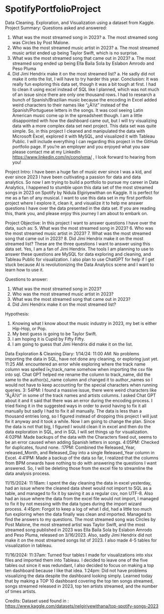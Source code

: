 # SpotifyPortfolioProject
Data Cleaning. Exploration, and Visualization using a dataset from Kaggle.
Project Summary:
Questions asked and answered: 
1.	What was the most streamed song in 2023?
a.	The most streamed song was Circles by Post Malone.
2.	Who was the most streamed music artist in 2023? 
a.	The most streamed music artist ended up being Taylor Swift, which is no surprise.
3.	What was the most streamed song that came out in 2023?
a.	The most streamed song ended up being Ella Baila Sola by Eslabon Amrodo and Peso Pluma
4.	Did Jimi Hendrix make it on the most streamed list?
a.	He sadly did not make it onto the list, I will have to try harder this year. 
Conclusion: 
It was really fun exploring this data set, though it was a bit tough at first. I had to clean it using excel instead of SQL like I planned, which was not much of an issue since there are only one thousand rows. I had to research a bunch of Spanish/Brazilian music because the encoding in Excel added weird characters to their names like “¿Â½t” instead of the Spanish/Portuguese letters in the songs. It was cool seeing Latin American music come up in the spreadsheet though. I am a little disappointed with how the dashboard came out, but I will try visualizing data with a more complex data set next project. This data set was quite simple. So, in this project I cleaned and manipulated the data with Microsoft Excel, explored it with MySQL, and visualized it with Tableau Public. I will include everything I can regarding this project in the GitHub portfolio page. If you’re an employer and you enjoyed what you saw please contact me at my LinkedIn https://www.linkedin.com/in/conolyma/ , I look forward to hearing from you!

Project Intro:
I have been a huge fan of music ever since I was a kid, and ever since 2023 I have been cultivating a passion for data and data analytics. So now I am trying to build a portfolio to pursue my career in Data Analytics, I happened to stumble upon this data set of the most streamed songs in 2023 on Spotify by Nidula Elgiriyewithan on Kaggle. It is perfect for me as a fan of any musical. I want to use this data set in my first portfolio project where I explore it, clean it, and visualize it to help me answer questions I have over the data presented in the data set. If you are reading this, thank you, and please enjoy this journey I am about to embark on. 

Project Objective: 
In this project I want to answer questions I have over the data, such as:
5.	What was the most streamed song in 2023?
6.	Who was the most streamed music artist in 2023? 
7.	What was the most streamed song that came out in 2023?
8.	Did Jimi Hendrix make it on the most streamed list?
These are the three questions I want to answer using this data set. Yes, I am a fan of Jimi Hendrix. The tools I am planning to use to answer these questions are MySQL for data exploring and cleaning, and Tableau Public for visualization. I also plan to use ChatGPT for help if I get stuck because AI is revolutionizing the Data Analytics scene and I want to learn how to use it. 

Questions to answer:
1.	What was the most streamed song in 2023?
2.	Who was the most streamed music artist in 2023? 
3.	What was the most streamed song that came out in 2023?
4.	Did Jimi Hendrix make it on the most streamed list?

Hypothesis: 
1.	Knowing what I know about the music industry in 2023, my bet is either Hip-Hop, or Pop. 
2.	My best guess is going to be Taylor Swift. 
3.	I am hoping it is Cupid by Fifty Fifty. 
4.	I am going to guess that Jimi Hendrix did make it on the list. 

Data Exploration & Cleaning Diary: 
1/14/24:
11:00 AM: No problems importing the data in SQL, have not done any cleaning, or exploring just yet.
11:25 AM. encountered an error while exploring where the track name column was spelled ï»¿track_name somehow when importing the csv file into sql. Chat GPT helped me rename the column to track_name, did the same to the author(s)_name column and changed it to author_names so I would not have to keep accounting for the special characters when running queries. 
3: 54PM: I found a massive issue, there were weird characters like “Â¿Â½t” in some of the track names and artists columns. I asked Chat GPT about it and it said that there was an error during the encoding process. I tried fixing it in the suggested ways in order to avoid having to fix it all manually but sadly I had to fix it all manually. The data is less than a thousand entries long, so I figured instead of dropping this project I will just fix it anyway and it took a while. Now I am going to change the plan. Since the data is not that big, I figured I would clean it in excel and then do the data exploration in SQL, and in SQL I will set things up for visualization. 
4:02PM: Made backups of the data with the Characters fixed out, seems to be an error caused when adding Spanish letters in songs. 
4:05PM: Checked for duplicates, found none. 
:17PM: Combined the Released_Year, released_Month, and Released_Day into a single Released_Year column in Excel.
4:41PM: Made a backup of the data so far, I realized that the columns from BPM onwards have nothing to do with answering the questions I want answered. So, I will be deleting those from the excel file to streamline the data analysis process. 

11/15/2024:
11:18am: I spent the day cleaning the data in excel yesterday, had an issue where the cleaned data sheet would not import to SQL as a table, and managed to fix it by saving it as a regular csv, non UTF-8. Also had an issue where the data from the excel file would not import, I managed to fix it by not messing with the data types during the import wizard process. 
4:45pm: Forgot to keep a log of what I did, had a little too much fun exploring when the data finally was clean and imported. Managed to find the answers to my questions. The most streamed song was Circles by Post Malone, the most streamed artist was Taylor Swift, and the most streamed song published in 2023 was Ella Baila Sola by Eslabon Amrodo and Peso Pluma, released on 3/16/2023. Also, sadly Jimi Hendrix did not make it on the most streamed songs list of 2023. I also made 4-5 tables for visualization in tableau. 

11/16/2024:
11:37am: Turned four tables I made for visualizations into xlsx files and imported them into Tableau. I decided to leave one of the five tables out since it was redundant, I also decided to focus on making a top ten dashboard because I like that idea.
1:24pm: Did not have problems visualizing the data despite the dashboard looking simply. Learned today that by making a TOP 10 dashboard covering the top ten songs streamed, songs streamed released in 2023, top ten artists streamed, and the number of times artists. 

Credits: 
Dataset used found in : https://www.kaggle.com/datasets/nelgiriyewithana/top-spotify-songs-2023
